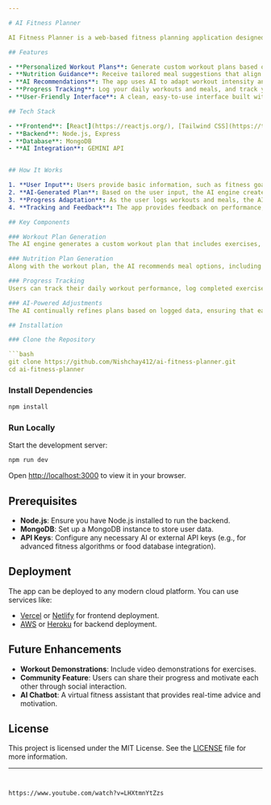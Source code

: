 ```yaml
---

# AI Fitness Planner

AI Fitness Planner is a web-based fitness planning application designed to help users create personalized workout and nutrition plans. By leveraging artificial intelligence, the app tailors each plan to the user's fitness goals, body type, experience level, and preferences. It aims to provide an all-in-one fitness solution that adapts to your needs over time, ensuring continuous progress and improvement.

## Features

- **Personalized Workout Plans**: Generate custom workout plans based on your fitness goals (e.g., weight loss, muscle gain, endurance) and experience level (beginner, intermediate, advanced).
- **Nutrition Guidance**: Receive tailored meal suggestions that align with your fitness goals and dietary preferences (e.g., vegan, keto, high-protein).
- **AI Recommendations**: The app uses AI to adapt workout intensity and nutrition plans as you progress, ensuring that your regimen evolves with your fitness level.
- **Progress Tracking**: Log your daily workouts and meals, and track your progress with detailed analytics and charts.
- **User-Friendly Interface**: A clean, easy-to-use interface built with modern web technologies for a smooth user experience.

## Tech Stack

- **Frontend**: [React](https://reactjs.org/), [Tailwind CSS](https://tailwindcss.com/)
- **Backend**: Node.js, Express
- **Database**: MongoDB
- **AI Integration**: GEMINI API


## How It Works

1. **User Input**: Users provide basic information, such as fitness goals, current fitness level, height, weight, dietary preferences, and available equipment.
2. **AI-Generated Plan**: Based on the user input, the AI engine creates a personalized workout and nutrition plan.
3. **Progress Adaptation**: As the user logs workouts and meals, the AI continuously analyzes their performance and adjusts future plans to maintain optimal results.
4. **Tracking and Feedback**: The app provides feedback on performance, offering insights into progress and areas of improvement.

## Key Components

### Workout Plan Generation
The AI engine generates a custom workout plan that includes exercises, sets, reps, and rest periods, tailored to the user’s body type, fitness goals, and available equipment.

### Nutrition Plan Generation
Along with the workout plan, the AI recommends meal options, including macronutrient breakdown (protein, fats, and carbs), caloric intake, and daily meal schedules.

### Progress Tracking
Users can track their daily workout performance, log completed exercises, and record meal consumption. The app tracks progress over time, offering visual representations of how the user's strength, endurance, or weight has improved.

### AI-Powered Adjustments
The AI continually refines plans based on logged data, ensuring that each user's workout and nutrition plans evolve as they progress, ensuring the regimen remains challenging and effective.

## Installation

### Clone the Repository

```bash
git clone https://github.com/Nishchay412/ai-fitness-planner.git
cd ai-fitness-planner
```

### Install Dependencies

```bash
npm install
```

### Run Locally

Start the development server:

```bash
npm run dev
```

Open [http://localhost:3000](http://localhost:3000) to view it in your browser.

## Prerequisites

- **Node.js**: Ensure you have Node.js installed to run the backend.
- **MongoDB**: Set up a MongoDB instance to store user data.
- **API Keys**: Configure any necessary AI or external API keys (e.g., for advanced fitness algorithms or food database integration).

## Deployment

The app can be deployed to any modern cloud platform. You can use services like:

- [Vercel](https://vercel.com/) or [Netlify](https://www.netlify.com/) for frontend deployment.
- [AWS](https://aws.amazon.com/) or [Heroku](https://www.heroku.com/) for backend deployment.

## Future Enhancements

- **Workout Demonstrations**: Include video demonstrations for exercises.
- **Community Feature**: Users can share their progress and motivate each other through social interaction.
- **AI Chatbot**: A virtual fitness assistant that provides real-time advice and motivation.

## License

This project is licensed under the MIT License. See the [LICENSE](LICENSE) file for more information.

---
```


https://www.youtube.com/watch?v=LHXtmnYtZzs


